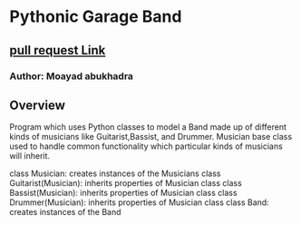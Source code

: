 # Pythonic Garage Band
## [pull request Link](https://github.com/moayadabukhadra/pythonic-garage-band/pull/1)

### Author: Moayad abukhadra

## Overview
Program which uses Python classes to model a Band made up of different kinds of musicians like Guitarist,Bassist, and Drummer. Musician base class used to handle common functionality which particular kinds of musicians will inherit.

class Musician: creates instances of the Musicians
class Guitarist(Musician): inherits properties of Musician class
class Bassist(Musician): inherits properties of Musician class
class Drummer(Musician): inherits properties of Musician class
class Band: creates instances of the Band 

